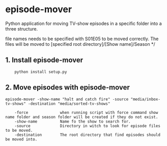 # episode-mover

Python application for moving TV-show episodes in a specific folder into a three structure.

file names needs to be specified with S01E05 to be moved correctly. The files will be moved to [specified root directory]/[Show name]/Season */


## 1. Install episode-mover
        python install setup.py

## 2. Move episodes with episode-mover
    episode-mover -show-name "halt and catch fire" -source "media/inbox-tv-shows" -destination "media/sorted-tv-shows"

        -force              when running script with force command show name folder and season folder will be created if they do not exist.
        -show-name          Name fo the show to search for.
        -source             Directory in witch to look for episode files to be moved.
        -destination        The root directory that find episodes should be moved into.